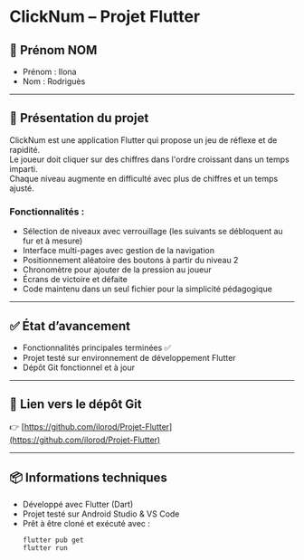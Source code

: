 # ClickNum – Projet Flutter

## 👤 Prénom NOM
- Prénom : Ilona
- Nom : Rodriguès

---

## 📝 Présentation du projet

ClickNum est une application Flutter qui propose un jeu de réflexe et de rapidité.  
Le joueur doit cliquer sur des chiffres dans l'ordre croissant dans un temps imparti.  
Chaque niveau augmente en difficulté avec plus de chiffres et un temps ajusté.

### Fonctionnalités :
- Sélection de niveaux avec verrouillage (les suivants se débloquent au fur et à mesure)
- Interface multi-pages avec gestion de la navigation
- Positionnement aléatoire des boutons à partir du niveau 2
- Chronomètre pour ajouter de la pression au joueur
- Écrans de victoire et défaite
- Code maintenu dans un seul fichier pour la simplicité pédagogique

---

## ✅ État d’avancement

- Fonctionnalités principales terminées ✅
- Projet testé sur environnement de développement Flutter
- Dépôt Git fonctionnel et à jour

---

## 🔗 Lien vers le dépôt Git

👉 [https://github.com/ilorod/Projet-Flutter](https://github.com/ilorod/Projet-Flutter)


---

## 📦 Informations techniques

- Développé avec Flutter (Dart)
- Projet testé sur Android Studio & VS Code
- Prêt à être cloné et exécuté avec :  
  ```bash
  flutter pub get
  flutter run
